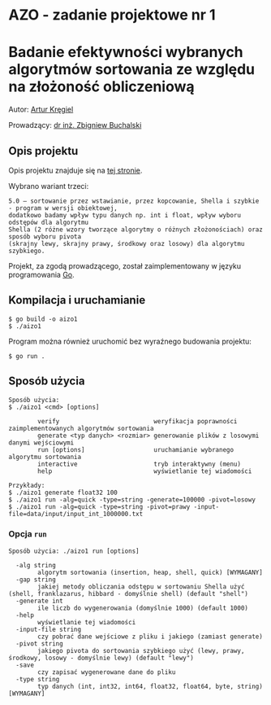 # AZO - zadanie projektowe nr 1
# Badanie efektywności wybranych algorytmów sortowania ze względu na złożoność obliczeniową

Autor: [Artur Kręgiel](https://github.com/arkregiel)

Prowadzący: [dr inż. Zbigniew Buchalski](https://wit.pwr.edu.pl/wydzial/struktura-organizacyjna/pracownicy/zbigniew-buchalski)

## Opis projektu

Opis projektu znajduje się na [tej stronie](http://dariusz.banasiak.staff.iiar.pwr.wroc.pl/azo/AZO_lista1.pdf).

Wybrano wariant trzeci:

```
5.0 – sortowanie przez wstawianie, przez kopcowanie, Shella i szybkie - program w wersji obiektowej,
dodatkowo badamy wpływ typu danych np. int i float, wpływ wyboru odstępów dla algorytmu
Shella (2 różne wzory tworzące algorytmy o różnych złożonościach) oraz sposób wyboru pivota
(skrajny lewy, skrajny prawy, środkowy oraz losowy) dla algorytmu szybkiego.
```

Projekt, za zgodą prowadzącego, został zaimplementowany w języku programowania [Go](https://go.dev/).

## Kompilacja i uruchamianie

```
$ go build -o aizo1
$ ./aizo1
```

Program można również uruchomić bez wyraźnego budowania projektu:

```
$ go run .
```

## Sposób użycia

```
Sposób użycia:
$ ./aizo1 <cmd> [options]

        verify                          weryfikacja poprawności zaimplementowanych algorytmów sortowania
        generate <typ danych> <rozmiar> generowanie plików z losowymi danymi wejściowymi
        run [options]                   uruchamianie wybranego algorytmu sortowania
        interactive                     tryb interaktywny (menu)
        help                            wyświetlanie tej wiadomości

Przykłady:
$ ./aizo1 generate float32 100
$ ./aizo1 run -alg=quick -type=string -generate=100000 -pivot=losowy
$ ./aizo1 run -alg=quick -type=string -pivot=prawy -input-file=data/input/input_int_1000000.txt
```

### Opcja `run`

```
Sposób użycia: ./aizo1 run [options]

  -alg string
        algorytm sortowania (insertion, heap, shell, quick) [WYMAGANY]
  -gap string
        jakiej metody obliczania odstępu w sortowaniu Shella użyć (shell, franklazarus, hibbard - domyślnie shell) (default "shell")
  -generate int
        ile liczb do wygenerowania (domyślnie 1000) (default 1000)
  -help
        wyświetlanie tej wiadomości
  -input-file string
        czy pobrać dane wejściowe z pliku i jakiego (zamiast generate)
  -pivot string
        jakiego pivota do sortowania szybkiego użyć (lewy, prawy, środkowy, losowy - domyślnie lewy) (default "lewy")
  -save
        czy zapisać wygenerowane dane do pliku
  -type string
        typ danych (int, int32, int64, float32, float64, byte, string) [WYMAGANY]
```